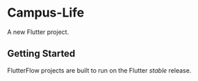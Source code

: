 # Campus-Life

A new Flutter project.

## Getting Started

FlutterFlow projects are built to run on the Flutter _stable_ release.
